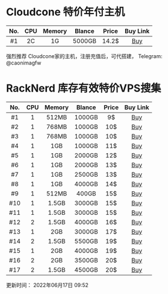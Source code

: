 # Cloudcone 特价年付主机

| No. | CPU | Memory | Blance | Price | Buy Link |
| :------:| :------: | :------: | :------: | :------: | :------: |
| #1 | 2C | 1G |  5000GB | 14.2$ | [Buy](https://app.cloudcone.com/vps/98/create?token=5th-bday-1&ref=5179) |


强烈推荐 Cloudcone家的主机，注册充值后，可代搭建， Telegram: @caonimagfw


# RackNerd 库存有效特价VPS搜集

| No. | CPU | Memory | Blance | Price | Buy Link |
| :------:| :------: | :------: | :------: | :------: | :------: |
| #1 | 1 | 512MB |  1000GB | 9$ | [Buy](https://my.racknerd.com/aff.php?aff=1030&pid=620) |
| #2 | 1 | 768MB |  1000GB | 10$ | [Buy](https://my.racknerd.com/aff.php?aff=1030&pid=587) |
| #3 | 1 | 768MB |  1000GB | 10$ | [Buy](https://my.racknerd.com/aff.php?aff=1030&pid=632) |
| #4 | 1 | 1GB |  1000GB | 11$ | [Buy](https://my.racknerd.com/aff.php?aff=1030&pid=648) |
| #5 | 1 | 1GB |  2000GB | 12$ | [Buy](https://my.racknerd.com/aff.php?aff=1030&pid=666) |
| #6 | 1 | 1GB |  2000GB | 13$ | [Buy](https://my.racknerd.com/aff.php?aff=1030&pid=621) |
| #7 | 1 | 1GB |  2500GB | 13$ | [Buy](https://my.racknerd.com/aff.php?aff=1030&pid=645) |
| #8 | 1 | 1GB |  4000GB | 14$ | [Buy](https://my.racknerd.com/aff.php?aff=1030&pid=588) |
| #9 | 1 | 512MB |  400GB | 15$ | [Buy](https://my.racknerd.com/aff.php?aff=1030&pid=302) |
| #10 | 1 | 1.5GB |  3000GB | 15$ | [Buy](https://my.racknerd.com/aff.php?aff=1030&pid=633) |
| #11 | 1 | 1.5GB |  3000GB | 15$ | [Buy](https://my.racknerd.com/aff.php?aff=1030&pid=663) |
| #12 | 2 | 1.5GB |  4000GB | 16$ | [Buy](https://my.racknerd.com/aff.php?aff=1030&pid=135) |
| #13 | 1 | 2GB |  3000GB | 17$ | [Buy](https://my.racknerd.com/aff.php?aff=1030&pid=649) |
| #14 | 2 | 1.5GB |  5500GB | 19$ | [Buy](https://my.racknerd.com/aff.php?aff=1030&pid=102) |
| #15 | 1 | 2GB |  4000GB | 19$ | [Buy](https://my.racknerd.com/aff.php?aff=1030&pid=667) |
| #16 | 2 | 2GB |  3500GB | 20$ | [Buy](https://my.racknerd.com/aff.php?aff=1030&pid=74) |
| #17 | 2 | 1.5GB |  4500GB | 20$ | [Buy](https://my.racknerd.com/aff.php?aff=1030&pid=162) |

更新时间： 2022年06月17日 09:52
